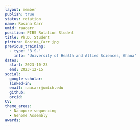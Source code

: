 ```yaml
---
layout: member
publish: true
status: rotation
name: Rosina Carr
umid: raacarr
position: PIBS Rotation Student
title: Ph.D. Student 
picture: Rosina_Carr.jpg
previous_training:
  - type: 'B.S.'
    info: 'University of Health and Allied Sciences, Ghana'
dates:
  start: 2023-10-23
  end: 2023-12-15
social: 
  google-scholar: 
  linked-in: 
  email: raacarr@umich.edu
  github:
  orcid:
CV: 
theme_areas:
  - Nanopore sequencing
  - Genome Assembly
awards:
---
```


